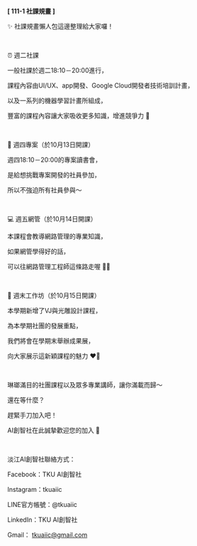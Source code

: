 **[ 111-1 社課規畫 ]**

✨ 社課規畫懶人包這邊整理給大家囉！

&nbsp;

⏰ 週二社課

一般社課於週二18:10－20:00進行，

課程內容由UI/UX、app開發、Google Cloud開發者技術培訓計畫，

以及一系列的機器學習計畫所組成，

豐富的課程內容讓大家吸收更多知識，增進競爭力 📖

&nbsp;

🧩 週四專案（於10月13日開課）

週四18:10－20:00的專案讀書會，

是給想挑戰專案開發的社員參加，

所以不強迫所有社員參與～

&nbsp;

💻 週五網管（於10月14日開課）

本課程會教導網路管理的專業知識，

如果網管學得好的話，

可以往網路管理工程師這條路走喔 👨‍💻

&nbsp;

🌟 週末工作坊（於10月15日開課）

本學期新增了VJ與光雕設計課程，

為本學期社團的發展重點，

我們將會在學期末舉辦成果展，

向大家展示這新穎課程的魅力 ❤️‍🔥

&nbsp;

琳瑯滿目的社團課程以及眾多專業講師，讓你滿載而歸～

還在等什麼？

趕緊手刀加入吧！

AI創智社在此誠摯歡迎您的加入 👋

&nbsp;

淡江AI創智社聯絡方式：

Facebook：TKU AI創智社

Instagram：tkuaiic

LINE官方帳號：@tkuaiic

LinkedIn：TKU AI創智社

Gmail： tkuaiic@gmail.com
